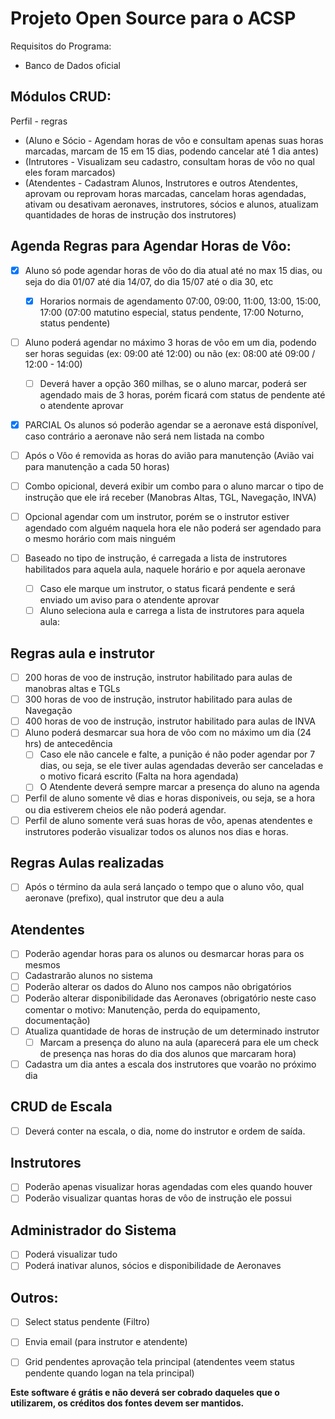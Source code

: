 Projeto Open Source para o ACSP
===============================

Requisitos do Programa:
* Banco de Dados oficial

Módulos CRUD:
-------------
Perfil - regras
* (Aluno e Sócio - Agendam horas de vôo e consultam apenas suas horas marcadas, marcam de 15 em 15 dias, podendo cancelar até 1 dia antes)
* (Intrutores - Visualizam seu cadastro, consultam horas de vôo no qual eles foram marcados)
* (Atendentes - Cadastram Alunos, Instrutores e outros Atendentes, aprovam ou reprovam horas marcadas, cancelam horas agendadas, ativam ou desativam aeronaves, instrutores, sócios e alunos, atualizam quantidades de horas de instrução dos instrutores)
	

Agenda Regras para Agendar Horas de Vôo:
----------------------------------------
- [x] Aluno só pode agendar horas de vôo do dia atual até no max 15 dias, ou seja do dia 01/07 até dia 14/07, do dia 15/07 até o dia 30, etc
  - [x] Horarios normais de agendamento 07:00, 09:00, 11:00, 13:00, 15:00, 17:00 (07:00 matutino especial, status pendente, 17:00 Noturno, status pendente)
- [ ] Aluno poderá agendar no máximo 3 horas de vôo em um dia, podendo ser horas seguidas (ex: 09:00 até 12:00) ou não (ex: 08:00 até 09:00 / 12:00 - 14:00)
  - [ ] Deverá haver a opção 360 milhas, se o aluno marcar, poderá ser agendado mais de 3 horas, porém ficará com status de pendente até o atendente aprovar
- [x] PARCIAL Os alunos só poderão agendar se a aeronave está disponível, caso contrário a aeronave não será nem listada na combo
- [ ] Após o Vôo é removida as horas do avião para manutenção (Avião vai para manutenção a cada 50 horas)

- [ ] Combo opicional, deverá exibir um combo para o aluno marcar o tipo de instrução que ele irá receber (Manobras Altas, TGL, Navegação, INVA)
- [ ] Opcional agendar com um instrutor, porém se o instrutor estiver agendado com alguém naquela hora ele não poderá ser agendado para o mesmo horário com mais ninguém
- [ ] Baseado no tipo de instrução, é carregada a lista de instrutores habilitados para aquela aula, naquele horário e por aquela aeronave
  - [ ] Caso ele marque um instrutor, o status ficará pendente e será enviado um aviso para o atendente aprovar
  - [ ] Aluno seleciona aula e carrega a lista de instrutores para aquela aula:

Regras aula e instrutor
-----------------------
- [ ] 200 horas de voo de instrução, instrutor habilitado para aulas de manobras altas e TGLs
- [ ] 300 horas de voo de instrução, instrutor habilitado para aulas de Navegação
- [ ] 400 horas de voo de instrução, instrutor habilitado para aulas de INVA
- [ ] Aluno poderá desmarcar sua hora de vôo com no máximo um dia (24 hrs) de antecedência
  - [ ] Caso ele não cancele e falte, a punição é não poder agendar por 7 dias, ou seja, se ele tiver aulas agendadas deverão ser canceladas e o motivo ficará escrito (Falta na hora agendada)
  - [ ] O Atendente deverá sempre marcar a presença do aluno na agenda
- [ ] Perfil de aluno somente vê dias e horas disponiveis, ou seja, se a hora ou dia estiverem cheios ele não poderá agendar.
- [ ] Perfil de aluno somente verá suas horas de vôo, apenas atendentes e instrutores poderão visualizar todos os alunos nos dias e horas.

Regras Aulas realizadas
-----------------------
- [ ] Após o término da aula será lançado o tempo que o aluno vôo, qual aeronave (prefixo), qual instrutor que deu a aula

Atendentes
---------
- [ ] Poderão agendar horas para os alunos ou desmarcar horas para os mesmos
- [ ] Cadastrarão alunos no sistema
- [ ] Poderão alterar os dados do Aluno nos campos não obrigatórios
- [ ] Poderão alterar disponibilidade das Aeronaves (obrigatório neste caso comentar o motivo: Manutenção, perda do equipamento, documentação)
- [ ] Atualiza quantidade de horas de instrução de um determinado instrutor
  - [ ] Marcam a presença do aluno na aula (aparecerá para ele um check de presença nas horas do dia dos alunos que marcaram hora)
- [ ] Cadastra um dia antes a escala dos instrutores que voarão no próximo dia

CRUD de Escala
---------
- [ ] Deverá conter na escala, o dia, nome do instrutor e ordem de saída.

Instrutores
-----------
- [ ] Poderão apenas visualizar horas agendadas com eles quando houver
- [ ] Poderão visualizar quantas horas de vôo de instrução ele possui

Administrador do Sistema
------------------------
- [ ] Poderá visualizar tudo
- [ ] Poderá inativar alunos, sócios e disponibilidade de Aeronaves

Outros:
------
- [ ] Select status pendente (Filtro)
- [ ] Envia email (para instrutor e atendente)
- [ ] Grid pendentes aprovação tela principal (atendentes veem status pendente quando logan na tela principal)


**Este software é grátis e não deverá ser cobrado daqueles que o utilizarem, os créditos dos fontes devem ser mantidos.**